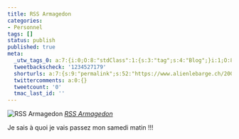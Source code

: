 ```yaml
---
title: RSS Armagedon
categories:
- Personnel
tags: []
status: publish
published: true
meta:
  _utw_tags_0: a:7:{i:0;O:8:"stdClass":1:{s:3:"tag";s:4:"Blog";}i:1;O:8:"stdClass":1:{s:3:"tag";s:6:"Flickr";}i:2;O:8:"stdClass":1:{s:3:"tag";s:4:"Geek";}i:3;O:8:"stdClass":1:{s:3:"tag";s:12:"Informatique";}i:4;O:8:"stdClass":1:{s:3:"tag";s:7:"Médias";}i:5;O:8:"stdClass":1:{s:3:"tag";s:9:"Personnel";}i:6;O:8:"stdClass":1:{s:3:"tag";s:6:"Social";}}
  tweetbackscheck: '1234527179'
  shorturls: a:7:{s:9:"permalink";s:52:"https://www.alienlebarge.ch/2007/09/01/rss-armagedon/";s:7:"tinyurl";s:25:"https://tinyurl.com/c4v7yt";s:4:"isgd";s:17:"https://is.gd/iOyV";s:5:"bitly";s:18:"https://bit.ly/7cF3";s:5:"snipr";s:22:"https://snipr.com/biji4";s:5:"snurl";s:22:"https://snurl.com/biji4";s:7:"snipurl";s:24:"https://snipurl.com/biji4";}
  twittercomments: a:0:{}
  tweetcount: '0'
  tmac_last_id: ''
---
```

 <img src="https://farm2.static.flickr.com/1337/1291118015_851164a16a.jpg" alt="RSS Armagedon" />
<em><a href="https://www.flickr.com/photos/alienlebarge/1291118015/" title="photo sharing">RSS Armagedon</a></em>

Je sais à quoi je vais passez mon samedi matin !!!
